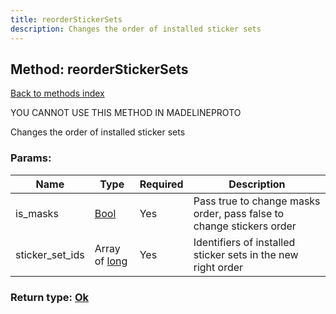 ```yaml
---
title: reorderStickerSets
description: Changes the order of installed sticker sets
---
```

## Method: reorderStickerSets  
[Back to methods index](index.md)


YOU CANNOT USE THIS METHOD IN MADELINEPROTO


Changes the order of installed sticker sets

### Params:

| Name     |    Type       | Required | Description |
|----------|---------------|----------|-------------|
|is\_masks|[Bool](../types/Bool.md) | Yes|Pass true to change masks order, pass false to change stickers order|
|sticker\_set\_ids|Array of [long](../types/long.md) | Yes|Identifiers of installed sticker sets in the new right order|


### Return type: [Ok](../types/Ok.md)

